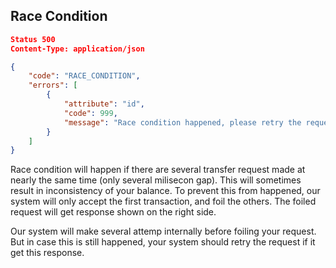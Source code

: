 ## Race Condition

```json
Status 500
Content-Type: application/json

{
    "code": "RACE_CONDITION",
    "errors": [
        {
            "attribute": "id",
            "code": 999,
            "message": "Race condition happened, please retry the request"
        }
    ]
}
```

Race condition will happen if there are several transfer request made at nearly the same time (only several milisecon gap). This will sometimes result in inconsistency of your balance. To prevent this from happened, our system will only accept the first transaction, and foil the others. The foiled request will get response shown on the right side.

Our system will make several attemp internally before foiling your request. But in case this is still happened, your system should retry the request if it get this response.